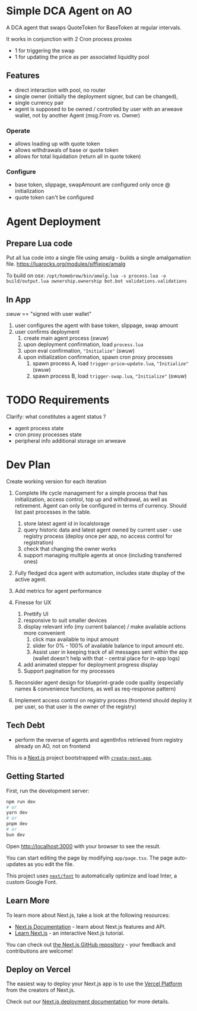 # Simple DCA Agent on AO

A DCA agent that swaps QuoteToken for BaseToken at regular intervals. 


It works in conjunction with 2 Cron process proxies
- 1 for triggering the swap
- 1 for updating the price as per associated liquidity pool

## Features

- direct interaction with pool, no router
- single owner (initially the deployment signer, but can be changed),
- single currency pair
- agent is supposed to be owned / controlled by user with an arweave wallet, not by another Agent (msg.From vs. Owner)

### Operate
- allows loading up with quote token
- allows withdrawals of base or quote token
- allows for total liquidation (return all in quote token)

### Configure
- base token, slippage, swapAmount are configured only once @ initialization
- quote token can't be configured


# Agent Deployment

## Prepare Lua code
Put all lua code into a single file using amalg - builds a single amalgamation file.
https://luarocks.org/modules/siffiejoe/amalg

To build on osx:
`/opt/homebrew/bin/amalg.lua -s process.lua -o build/output.lua ownership.ownership bot.bot validations.validations`

## In App
*swuw* == "signed with user wallet"

1. user configures the agent with base token, slippage, swap amount
2. user confirms deployment
   1. create main agent process (*swuw*)
   2. upon deployment confirmation, load `process.lua` 
   3. upon eval confirmation, `"Initialize"` (*swuw*)
   4. upon initialization confirmation, spawn cron proxy processes
      1. spawn process A, load `trigger-price–update.lua`, `"Initialize"` (*swuw*)
      2. spawn process B, load `trigger-swap.lua`, `"Initialize"` (*swuw*)


# TODO Requirements

Clarify: what constitutes a agent status ?
  - agent process state 
  - cron proxy processes state
  - peripheral info additional storage on arweave


# Dev Plan

Create working version for each iteration

1. Complete life cycle management for a simple process that has initialization, access control, top up and withdrawal, as well as retirement. Agent can only be configured in terms of currency. Should list past processes in the table.
   1. store latest agent id in localstorage
   2. query historic data and latest agent owned by current user - use registry process (deploy once per app, no access control for registration)
   3. check that changing the owner works
   4. support managing multiple agents at once (including transferred ones)



2. Fully fledged dca agent with automation, includes state display of the active agent.
3. Add metrics for agent performance
4. Finesse for UX
   1. Prettify UI
   2. responsive to suit smaller devices
   3. display relevant info (my current balance) / make available actions more convenient
      1. click max available to input amount
      2. slider for 0% - 100% of available balance to input amount etc.
      3. Assist user in keeping track of all messages sent within the app (wallet doesn't help with that - central place for in-app logs)
   4. add animated stepper for deployment progress display
   5. Support pagination for my processes
5. Reconsider agent design for blueprint-grade code quality (especially names & convenience functions, as well as req-response pattern)

6. Implement access control on registry process (frontend should deploy it per user, so that user is the owner of the registry) 


## Tech Debt
- perform the reverse of agents and agentInfos retrieved from registry already on AO, not on frontend




This is a [Next.js](https://nextjs.org/) project bootstrapped with [`create-next-app`](https://github.com/vercel/next.js/tree/canary/packages/create-next-app).

## Getting Started

First, run the development server:

```bash
npm run dev
# or
yarn dev
# or
pnpm dev
# or
bun dev
```

Open [http://localhost:3000](http://localhost:3000) with your browser to see the result.

You can start editing the page by modifying `app/page.tsx`. The page auto-updates as you edit the file.

This project uses [`next/font`](https://nextjs.org/docs/basic-features/font-optimization) to automatically optimize and load Inter, a custom Google Font.

## Learn More

To learn more about Next.js, take a look at the following resources:

- [Next.js Documentation](https://nextjs.org/docs) - learn about Next.js features and API.
- [Learn Next.js](https://nextjs.org/learn) - an interactive Next.js tutorial.

You can check out [the Next.js GitHub repository](https://github.com/vercel/next.js/) - your feedback and contributions are welcome!

## Deploy on Vercel

The easiest way to deploy your Next.js app is to use the [Vercel Platform](https://vercel.com/new?utm_medium=default-template&filter=next.js&utm_source=create-next-app&utm_campaign=create-next-app-readme) from the creators of Next.js.

Check out our [Next.js deployment documentation](https://nextjs.org/docs/deployment) for more details.
